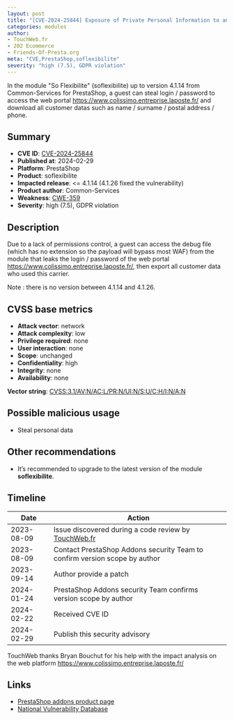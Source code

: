 ```yaml
---
layout: post
title: "[CVE-2024-25844] Exposure of Private Personal Information to an Unauthorized Actor in Common-Services - So Flexibilite module for PrestaShop"
categories: modules
author:
- TouchWeb.fr
- 202 Ecommerce
- Friends-Of-Presta.org
meta: "CVE,PrestaShop,soflexibilite"
severity: "high (7.5), GDPR violation"
---
```


In the module "So Flexibilite" (soflexibilite) up to version 4.1.14 from Common-Services for PrestaShop, a guest can steal login / password to access the web portal https://www.colissimo.entreprise.laposte.fr/ and download all customer datas such as name / surname / postal address / phone.

## Summary

* **CVE ID**: [CVE-2024-25844](https://cve.mitre.org/cgi-bin/cvename.cgi?name=CVE-2024-25844)
* **Published at**: 2024-02-29
* **Platform**: PrestaShop
* **Product**: soflexibilite
* **Impacted release**: <= 4.1.14 (4.1.26 fixed the vulnerability)
* **Product author**: Common-Services
* **Weakness**: [CWE-359](https://cwe.mitre.org/data/definitions/359.html)
* **Severity**: high (7.5), GDPR violation

## Description

Due to a lack of permissions control, a guest can access the debug file (which has no extension so the payload will bypass most WAF) from the module that leaks the login / password of the web portal https://www.colissimo.entreprise.laposte.fr/, then export all customer data who used this carrier.

Note : there is no version between 4.1.14 and 4.1.26.

## CVSS base metrics

* **Attack vector**: network
* **Attack complexity**: low
* **Privilege required**: none
* **User interaction**: none
* **Scope**: unchanged
* **Confidentiality**: high
* **Integrity**: none
* **Availability**: none

**Vector string**: [CVSS:3.1/AV:N/AC:L/PR:N/UI:N/S:U/C:H/I:N/A:N](https://nvd.nist.gov/vuln-metrics/cvss/v3-calculator?vector=AV:N/AC:L/PR:N/UI:N/S:U/C:H/I:N/A:N)

## Possible malicious usage

* Steal personal data

## Other recommendations

* It’s recommended to upgrade to the latest version of the module **soflexibilite**.

## Timeline

| Date | Action |
|--|--|
| 2023-08-09 | Issue discovered during a code review by [TouchWeb.fr](https://www.touchweb.fr) |
| 2023-08-09 | Contact PrestaShop Addons security Team to confirm version scope by author |
| 2023-09-14 | Author provide a patch |
| 2024-01-24 | PrestaShop Addons security Team confirms version scope by author |
| 2024-02-22 | Received CVE ID |
| 2024-02-29 | Publish this security advisory |


TouchWeb thanks Bryan Bouchut for his help with the impact analysis on the web platform https://www.colissimo.entreprise.laposte.fr/

## Links

* [PrestaShop addons product page](https://addons.prestashop.com/fr/transporteurs/2704-colissimo-domicile-et-points-de-retrait.html)
* [National Vulnerability Database](https://nvd.nist.gov/vuln/detail/CVE-2024-25844)

